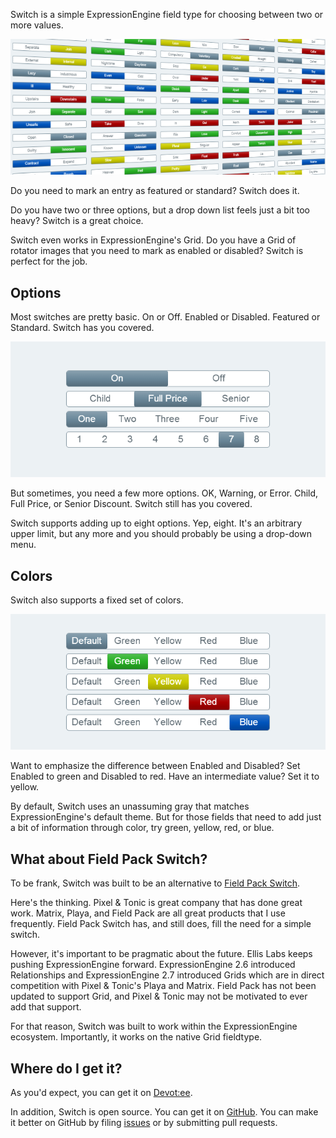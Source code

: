 Switch is a simple ExpressionEngine field type for choosing between two or
more values.

![Lots of switches in a perspective view](images/switch/switches.png "Switches switches everywhere!")

Do you need to mark an entry as featured or standard? Switch does it.

Do you have two or three options, but a drop down list feels just a bit too
heavy? Switch is a great choice.

Switch even works in ExpressionEngine's Grid. Do you have a Grid of rotator
images that you need to mark as enabled or disabled? Switch is perfect for the
job.

## Options

Most switches are pretty basic. On or Off. Enabled or Disabled. Featured or
Standard. Switch has you covered.

![Switches with 2, 3, 5, and 8 options](images/switch/options.png "I ran out of ideas for five and eight.")

But sometimes, you need a few more options. OK, Warning, or Error. Child, Full
Price, or Senior Discount. Switch still has you covered.

Switch supports adding up to eight options. Yep, eight. It's an arbitrary
upper limit, but any more and you should probably be using a drop-down menu.

## Colors

Switch also supports a fixed set of colors.

![Switches showing the five different colors: default, green, yellow, red, and blue](images/switch/colors.png "Be kind. Use colors responsibly.")

Want to emphasize the difference between Enabled and Disabled? Set Enabled to
green and Disabled to red. Have an intermediate value? Set it to yellow.

By default, Switch uses an unassuming gray that matches ExpressionEngine's
default theme. But for those fields that need to add just a bit of information
through color, try green, yellow, red, or blue.

## What about Field Pack Switch?

To be frank, Switch was built to be an alternative to [Field Pack
Switch][fieldpack].

Here's the thinking. Pixel & Tonic is great company that has done great work.
Matrix, Playa, and Field Pack are all great products that I use frequently.
Field Pack Switch has, and still does, fill the need for a simple switch.

However, it's important to be pragmatic about the future. Ellis Labs keeps
pushing ExpressionEngine forward. ExpressionEngine 2.6 introduced
Relationships and ExpressionEngine 2.7 introduced Grids which are in direct
competition with Pixel & Tonic's Playa and Matrix. Field Pack has not been
updated to support Grid, and Pixel & Tonic may not be motivated to ever add
that support.

For that reason, Switch was built to work within the ExpressionEngine
ecosystem. Importantly, it works on the native Grid fieldtype.

## Where do I get it?

As you'd expect, you can get it on [Devot:ee][devotee].

In addition, Switch is open source. You can get it on [GitHub][gh]. You can
make it better on GitHub by filing [issues][ghissues] or by submitting pull
requests.

[devotee]: http://devot-ee.com/add-ons/switch
[gh]: https://github.com/click-rain/switch
[ghissues]: https://github.com/click-rain/switch/issues
[fieldpack]: http://devot-ee.com/add-ons/field-pack

